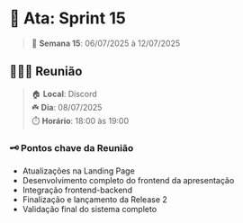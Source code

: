# 📓 Ata: Sprint 15

> 📆 **Semana 15**: 06/07/2025 à 12/07/2025

## 🧑🏻‍💻 Reunião

> 🏠 **Local**: Discord<br/>
> ☘️ **Dia**: 08/07/2025<br/>
> ⏱️ **Horário**: 18:00 às 19:00

### 🗝️ Pontos chave da Reunião

- Atualizações na Landing Page
- Desenvolvimento completo do frontend da apresentação
- Integração frontend-backend
- Finalização e lançamento da Release 2
- Validação final do sistema completo
